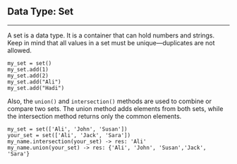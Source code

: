 ## Data Type: Set

---
A set is a data type. It is a container that can hold numbers and 
strings. Keep in mind that all values in a set must be 
unique—duplicates are not allowed.
```
my_set = set()
my_set.add(1)
my_set.add(2)
my_set.add("Ali")
my_set.add("Hadi")
```
Also, the `union()` and `intersection()` methods are used to combine 
or compare two sets. The union method adds elements from both sets, 
while the intersection method returns only the common elements.
```
my_set = set(['Ali', 'John', 'Susan'])
your_set = set(['Ali', 'Jack', 'Sara'])
my_name.intersection(your_set) -> res: 'Ali'
my_name.union(your_set) -> res: {'Ali', 'John', 'Susan','Jack', 'Sara'}
```